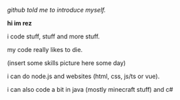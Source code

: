 *github told me to introduce myself.*

**hi im rez**

i code stuff, stuff and more stuff.

my code really likes to die.

(insert some skills picture here some day)

i can do node.js and websites (html, css, js/ts or vue).

i can also code a bit in java (mostly minecraft stuff) and c#

<!---
rezizdigus/rezizdigus is a ✨ special ✨ repository because its `README.md` (this file) appears on your GitHub profile.
You can click the Preview link to take a look at your changes.
--->
